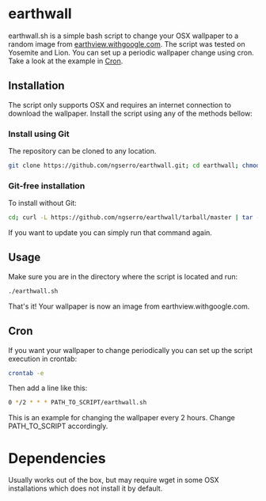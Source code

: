 # earthwall

earthwall.sh is a simple bash script to change your OSX wallpaper to a random image from [earthview.withgoogle.com](https://earthview.withgoogle.com/).
The script was tested on Yosemite and Lion.
You can set up a periodic wallpaper change using cron. Take a look at the example in [Cron](https://github.com/ngserro/earthwall#cron).

## Installation

The script only supports OSX and requires an internet connection to download the wallpaper.
Install the script using any of the methods bellow: 

### Install using Git

The repository can be cloned to any location.

```bash
git clone https://github.com/ngserro/earthwall.git; cd earthwall; chmod +x earthwall.sh
```

### Git-free installation

To install without Git:

```bash
cd; curl -L https://github.com/ngserro/earthwall/tarball/master | tar -xzv; cd ngserro-earthwall-*; chmod +x earthwall.sh
```

If you want to update you can simply run that command again.

## Usage

Make sure you are in the directory where the script is located and run:

```bash
./earthwall.sh 
```
That's it! Your wallpaper is now an image from earthview.withgoogle.com.

## Cron

If you want your wallpaper to change periodically you can set up the script execution in crontab:

```bash
crontab -e
```

Then add a line like this:

```bash
0 */2 * * * PATH_TO_SCRIPT/earthwall.sh
```
This is an example for changing the wallpaper every 2 hours. Change PATH_TO_SCRIPT accordingly.

# Dependencies

Usually works out of the box, but may require wget in some OSX installations which does not install it by default.
